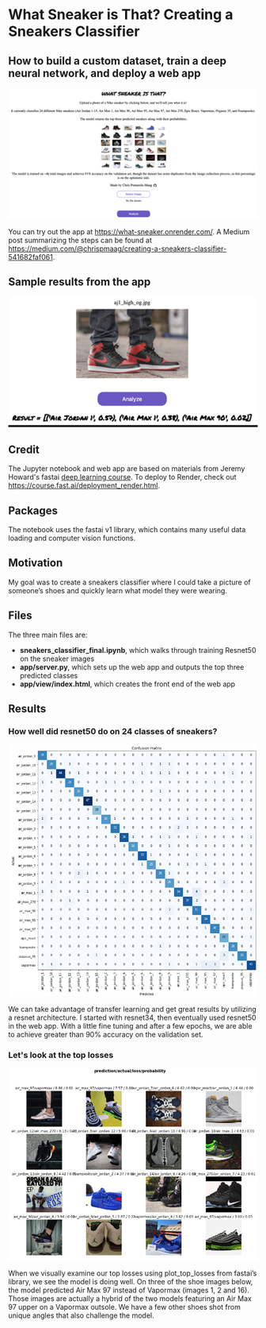# What Sneaker is That? Creating a Sneakers Classifier
## How to build a custom dataset, train a deep neural network, and deploy a web app

![What Sneaker Web App](images/what_sneaker_sample.png "What Sneaker Web App")

You can try out the app at https://what-sneaker.onrender.com/.
A Medium post summarizing the steps can be found at https://medium.com/@chrispmaag/creating-a-sneakers-classifier-541682faf061.

## Sample results from the app

![](images/sneakers_web_app_results.gif)

## Credit

The Jupyter notebook and web app are based on materials from Jeremy Howard's fastai [deep learning course](http://course.fast.ai/ "Fastai").
To deploy to Render, check out https://course.fast.ai/deployment_render.html.

## Packages

The notebook uses the fastai v1 library, which contains many useful data loading and computer vision functions.

## Motivation

My goal was to create a sneakers classifier where I could take a picture of someone’s shoes and quickly learn what model they were wearing.

## Files

The three main files are:

- **sneakers_classifier_final.ipynb**, which walks through training Resnet50 on the sneaker images
- **app/server.py**, which sets up the web app and outputs the top three predicted classes
- **app/view/index.html**, which creates the front end of the web app

## Results

### How well did resnet50 do on 24 classes of sneakers?

![Confusion Matrix](images/confusion_matrix.png "Confusion Matrix")

We can take advantage of transfer learning and get great results by utilizing a resnet architecture. I started with resnet34, then eventually used resnet50 in the web app. With a little fine tuning and after a few epochs, we are able to achieve greater than 90% accuracy on the validation set.

### Let's look at the top losses

![Top Losses](images/top_losses_plot.png "Top Losses")

When we visually examine our top losses using plot_top_losses from fastai’s library, we see the model is doing well. On three of the shoe images below, the model predicted Air Max 97 instead of Vapormax (images 1, 2 and 16). Those images are actually a hybrid of the two models featuring an Air Max 97 upper on a Vapormax outsole. We have a few other shoes shot from unique angles that also challenge the model.
